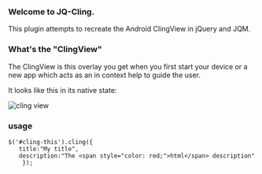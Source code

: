 ### Welcome to JQ-Cling.
This plugin attempts to recreate the Android ClingView in jQuery and JQM.

### What's the "ClingView"
The ClingView is this overlay you get when you first start your device or a new app which acts as an in context help to guide the user.

It looks like this in its native state:

![cling view](http://i.stack.imgur.com/1FUCi.png)

### usage

```
$('#cling-this').cling({
   title:"My title",
   description:"The <span style="color: red;">html</span> description"
    });
```
